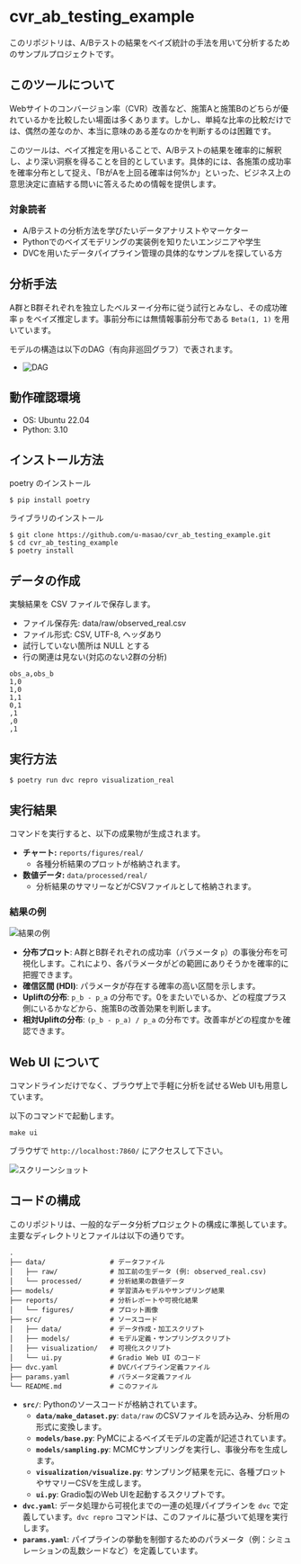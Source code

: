 cvr_ab_testing_example
======================

このリポジトリは、A/Bテストの結果をベイズ統計の手法を用いて分析するためのサンプルプロジェクトです。

## このツールについて

Webサイトのコンバージョン率（CVR）改善など、施策Aと施策Bのどちらが優れているかを比較したい場面は多くあります。しかし、単純な比率の比較だけでは、偶然の差なのか、本当に意味のある差なのかを判断するのは困難です。

このツールは、ベイズ推定を用いることで、A/Bテストの結果を確率的に解釈し、より深い洞察を得ることを目的としています。具体的には、各施策の成功率を確率分布として捉え、「BがAを上回る確率は何%か」といった、ビジネス上の意思決定に直結する問いに答えるための情報を提供します。

### 対象読者

- A/Bテストの分析方法を学びたいデータアナリストやマーケター
- Pythonでのベイズモデリングの実装例を知りたいエンジニアや学生
- DVCを用いたデータパイプライン管理の具体的なサンプルを探している方

## 分析手法

A群とB群それぞれを独立したベルヌーイ分布に従う試行とみなし、その成功確率 `p` をベイズ推定します。事前分布には無情報事前分布である `Beta(1, 1)` を用いています。

モデルの構造は以下のDAG（有向非巡回グラフ）で表されます。

- ![DAG](https://github.com/u-masao/cvr_ab_testing_example/blob/main/reports/figures/real/dag.png)

## 動作確認環境

- OS: Ubuntu 22.04
- Python: 3.10

インストール方法
----------------


poetry のインストール

```
$ pip install poetry
```

ライブラリのインストール

```
$ git clone https://github.com/u-masao/cvr_ab_testing_example.git
$ cd cvr_ab_testing_example
$ poetry install
```

データの作成
------------

実験結果を CSV ファイルで保存します。

- ファイル保存先: data/raw/observed_real.csv
- ファイル形式: CSV, UTF-8, ヘッダあり
- 試行していない箇所は NULL とする
- 行の関連は見ない(対応のない2群の分析)

```:入力データ例
obs_a,obs_b
1,0
1,0
1,1
0,1
,1
,0
,1
```


実行方法
--------

```
$ poetry run dvc repro visualization_real
```

実行結果
--------

コマンドを実行すると、以下の成果物が生成されます。

- **チャート:** `reports/figures/real/`
  - 各種分析結果のプロットが格納されます。
- **数値データ:** `data/processed/real/`
  - 分析結果のサマリーなどがCSVファイルとして格納されます。

### 結果の例

![結果の例](https://github.com/u-masao/cvr_ab_testing_example/blob/main/reports/figures/real/distribution.png)

- **分布プロット**: A群とB群それぞれの成功率（パラメータ `p`）の事後分布を可視化します。これにより、各パラメータがどの範囲にありそうかを確率的に把握できます。
- **確信区間 (HDI)**: パラメータが存在する確率の高い区間を示します。
- **Upliftの分布**: `p_b - p_a` の分布です。0をまたいでいるか、どの程度プラス側にいるかなどから、施策Bの改善効果を判断します。
- **相対Upliftの分布**: `(p_b - p_a) / p_a` の分布です。改善率がどの程度かを確認できます。

## Web UI について

コマンドラインだけでなく、ブラウザ上で手軽に分析を試せるWeb UIも用意しています。

以下のコマンドで起動します。

```
make ui
```

ブラウザで `http://localhost:7860/` にアクセスして下さい。

![スクリーンショット](docs/Web-ui-screenshot.png)

## コードの構成

このリポジトリは、一般的なデータ分析プロジェクトの構成に準拠しています。主要なディレクトリとファイルは以下の通りです。

```
.
├── data/                # データファイル
│   ├── raw/             # 加工前の生データ (例: observed_real.csv)
│   └── processed/       # 分析結果の数値データ
├── models/              # 学習済みモデルやサンプリング結果
├── reports/             # 分析レポートや可視化結果
│   └── figures/         # プロット画像
├── src/                 # ソースコード
│   ├── data/            # データ作成・加工スクリプト
│   ├── models/          # モデル定義・サンプリングスクリプト
│   ├── visualization/   # 可視化スクリプト
│   └── ui.py            # Gradio Web UI のコード
├── dvc.yaml             # DVCパイプライン定義ファイル
├── params.yaml          # パラメータ定義ファイル
└── README.md            # このファイル
```

- **`src/`**: Pythonのソースコードが格納されています。
  - **`data/make_dataset.py`**: `data/raw` のCSVファイルを読み込み、分析用の形式に変換します。
  - **`models/base.py`**: PyMCによるベイズモデルの定義が記述されています。
  - **`models/sampling.py`**: MCMCサンプリングを実行し、事後分布を生成します。
  - **`visualization/visualize.py`**: サンプリング結果を元に、各種プロットやサマリーCSVを生成します。
  - **`ui.py`**: Gradio製のWeb UIを起動するスクリプトです。
- **`dvc.yaml`**: データ処理から可視化までの一連の処理パイプラインを `dvc` で定義しています。`dvc repro` コマンドは、このファイルに基づいて処理を実行します。
- **`params.yaml`**: パイプラインの挙動を制御するためのパラメータ（例：シミュレーションの乱数シードなど）を定義しています。


